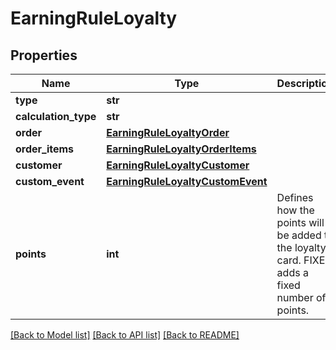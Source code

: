 # EarningRuleLoyalty


## Properties

Name | Type | Description | Notes
------------ | ------------- | ------------- | -------------
**type** | **str** |  | [optional] 
**calculation_type** | **str** |  | [optional] 
**order** | [**EarningRuleLoyaltyOrder**](EarningRuleLoyaltyOrder.md) |  | [optional] 
**order_items** | [**EarningRuleLoyaltyOrderItems**](EarningRuleLoyaltyOrderItems.md) |  | [optional] 
**customer** | [**EarningRuleLoyaltyCustomer**](EarningRuleLoyaltyCustomer.md) |  | [optional] 
**custom_event** | [**EarningRuleLoyaltyCustomEvent**](EarningRuleLoyaltyCustomEvent.md) |  | [optional] 
**points** | **int** | Defines how the points will be added to the loyalty card. FIXED adds a fixed number of points. | [optional] 

[[Back to Model list]](../README.md#documentation-for-models) [[Back to API list]](../README.md#documentation-for-api-endpoints) [[Back to README]](../README.md)


